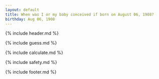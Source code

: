 ```yaml
---
layout: default
title: When was I or my baby conceived if born on August 06, 1908?
birthday: Aug 06, 1908
---
```


{% include header.md %}

{% include guess.md %}

{% include calculate.md %}

{% include safety.md %}

{% include footer.md %}



